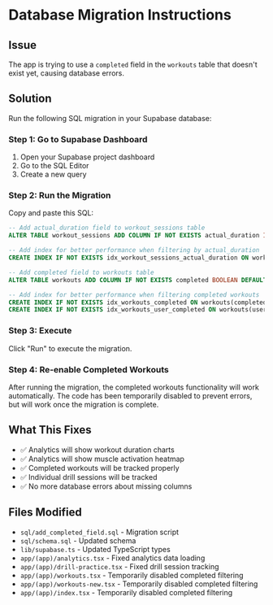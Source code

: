 # Database Migration Instructions

## Issue
The app is trying to use a `completed` field in the `workouts` table that doesn't exist yet, causing database errors.

## Solution
Run the following SQL migration in your Supabase database:

### Step 1: Go to Supabase Dashboard
1. Open your Supabase project dashboard
2. Go to the SQL Editor
3. Create a new query

### Step 2: Run the Migration
Copy and paste this SQL:

```sql
-- Add actual_duration field to workout_sessions table
ALTER TABLE workout_sessions ADD COLUMN IF NOT EXISTS actual_duration INTEGER;

-- Add index for better performance when filtering by actual_duration
CREATE INDEX IF NOT EXISTS idx_workout_sessions_actual_duration ON workout_sessions(actual_duration);

-- Add completed field to workouts table
ALTER TABLE workouts ADD COLUMN IF NOT EXISTS completed BOOLEAN DEFAULT FALSE;

-- Add index for better performance when filtering completed workouts
CREATE INDEX IF NOT EXISTS idx_workouts_completed ON workouts(completed);
CREATE INDEX IF NOT EXISTS idx_workouts_user_completed ON workouts(user_id, completed);
```

### Step 3: Execute
Click "Run" to execute the migration.

### Step 4: Re-enable Completed Workouts
After running the migration, the completed workouts functionality will work automatically. The code has been temporarily disabled to prevent errors, but will work once the migration is complete.

## What This Fixes
- ✅ Analytics will show workout duration charts
- ✅ Analytics will show muscle activation heatmap
- ✅ Completed workouts will be tracked properly
- ✅ Individual drill sessions will be tracked
- ✅ No more database errors about missing columns

## Files Modified
- `sql/add_completed_field.sql` - Migration script
- `sql/schema.sql` - Updated schema
- `lib/supabase.ts` - Updated TypeScript types
- `app/(app)/analytics.tsx` - Fixed analytics data loading
- `app/(app)/drill-practice.tsx` - Fixed drill session tracking
- `app/(app)/workouts.tsx` - Temporarily disabled completed filtering
- `app/(app)/workouts-new.tsx` - Temporarily disabled completed filtering
- `app/(app)/index.tsx` - Temporarily disabled completed filtering 
